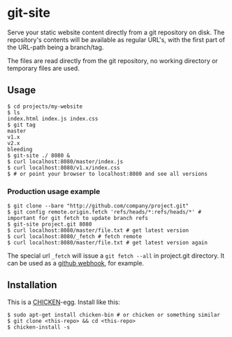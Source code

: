   [CHICKEN]: http://call-cc.org/
  
# git-site

Serve your static website content directly from a git repository on
disk. The repository's contents will be available as regular URL's,
with the first part of the URL-path being a branch/tag.

The files are read directly from the git repository, no working directory
or temporary files are used.

## Usage

```
$ cd projects/my-website
$ ls
index.html index.js index.css
$ git tag
master
v1.x
v2.x
bleeding
$ git-site ./ 8080 &
$ curl localhost:8080/master/index.js
$ curl localhost:8080/v1.x/index.css
$ # or point your browser to localhost:8080 and see all versions
```

### Production usage example

```
$ git clone --bare "http://github.com/company/project.git"
$ git config remote.origin.fetch 'refs/heads/*:refs/heads/*' # important for git fetch to update branch refs
$ git-site project.git 8080
$ curl localhost:8080/master/file.txt # get latest version
$ curl localhost:8080/_fetch # fetch remote
$ curl localhost:8080/master/file.txt # get latest version again
```

The special url `_fetch` will issue a `git fetch --all` in project.git
directory. It can be used as a
[github webhook](https://developer.github.com/webhooks/), for example.

## Installation

This is a [CHICKEN]-egg. Install like this:

```
$ sudo apt-get install chicken-bin # or chicken or something similar
$ git clone <this-repo> && cd <this-repo>
$ chicken-install -s
```

